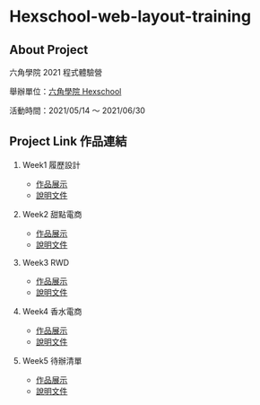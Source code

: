 # Hexschool-web-layout-training
## About Project
六角學院 2021 程式體驗營

舉辦單位：[六角學院 Hexschool](https://www.hexschool.com/ "六角學院 Hexschool")

活動時間：2021/05/14 ～ 2021/06/30

## Project Link 作品連結
1. Week1 履歷設計
	- [作品展示](https://tairong225.github.io/Hexschool-web-layout-training/week1/ "作品展示")
	- [說明文件](https://github.com/taiRong225/Hexschool-web-layout-training/tree/main/week1 "說明文件")


2. Week2 甜點電商
	- [作品展示](https://tairong225.github.io/Hexschool-web-layout-training/week2/ "作品展示")
	- [說明文件](https://github.com/taiRong225/Hexschool-web-layout-training/tree/main/week2 "說明文件")


3. Week3 RWD
	- [作品展示](https://tairong225.github.io/Hexschool-web-layout-training/week3/ "作品展示")
	- [說明文件](https://github.com/taiRong225/Hexschool-web-layout-training/tree/main/week3 "說明文件")


4. Week4 香水電商
	- [作品展示](https://tairong225.github.io/Hexschool-web-layout-training/week4/ "作品展示")
	- [說明文件](https://github.com/taiRong225/Hexschool-web-layout-training/tree/main/week4 "說明文件")


1. Week5 待辦清單
	- [作品展示](https://tairong225.github.io/Hexschool-web-layout-training/week5/ "作品展示")
	- [說明文件](https://github.com/taiRong225/Hexschool-web-layout-training/tree/main/week5 "說明文件")